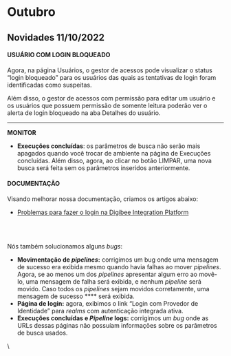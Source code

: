 # Outubro

## Novidades **11**/10/2022

#### **USUÁRIO COM LOGIN BLOQUEADO**

Agora, na página Usuários, o gestor de acessos pode visualizar o status “login bloqueado” para os usuários das quais as tentativas de login foram identificadas como suspeitas.

Além disso, o gestor de acessos com permissão para editar um usuário e os usuários que possuem permissão de somente leitura poderão ver o alerta de login bloqueado na aba Detalhes do usuário.

****

**MONITOR**

* **Execuções concluídas**: os parâmetros de busca não serão mais apagados quando você trocar de ambiente na página de Execuções concluídas. Além disso, agora, ao clicar no botão LIMPAR, uma nova busca será feita sem os parâmetros inseridos anteriormente.



#### DOCUMENTAÇÃO

Visando melhorar nossa documentação, criamos os artigos abaixo:

* [Problemas para fazer o login na Digibee Integration Platform](https://intercom.help/godigibee/pt-BR/articles/6618894-problemas-para-fazer-o-login-na-digibee-integration-platform)

&#x20;

\
&#x20;\
&#x20; &#x20;

Nós também solucionamos alguns _bugs_:

* **Movimentação de **_**pipelines**_**:** corrigimos um bug onde uma mensagem de sucesso era exibida mesmo quando havia falhas ao mover _pipelines_. Agora, se ao menos um dos _pipelines_ apresentar algum erro ao movê-lo, uma mensagem de falha será exibida, e nenhum _pipeline_ será movido. Caso todos os _pipelines_ sejam movidos corretamente, uma mensagem de sucesso **** será exibida.
* **Página de login:** agora, exibimos o link “Login com Provedor de Identidade” para _realms_ com autenticação integrada ativa.
* **Execuções concluídas e **_**Pipeline**_** logs:** corrigimos um _bug_ onde as URLs dessas páginas não possuíam informações sobre os parâmetros de busca usados.

\
